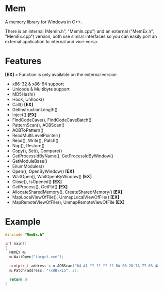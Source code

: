 # Mem
A memory library for Windows in C++.

There is an internal (MemIn.h", "MemIn.cpp") and an external ("MemEx.h", "MemEx.cpp") version, both use similar interfaces so you can easily port an external application to internal and vice-versa.

# Features
**[EX]** = Function is only available on the external version
 - x86-32 & x86-64 support
 - Unicode & Multibyte support
 - MD5Hash()
 - Hook, Unhook()
 - Call() **[EX]**
 - GetInstructionLength()
 - Inject() **[EX]**
 - FindCodeCave(), FindCodeCaveBatch()
 - PatternScan(), AOBScan()
 - AOBToPattern()
 - ReadMultiLevelPointer()
 - Read(), Write(), Patch()
 - Nop(), Restore()
 - Copy(), Set(), Compare()
 - GetProcessIdByName(), GetProcessIdByWindow()
 - GetModuleBase()
 - EnumModules()
 - Open(), OpenByWindow() **[EX]**
 - WaitOpen(), WaitOpenByWindow() **[EX]**
 - Close(), IsOpened() **[EX]**
 - GetProcess(), GetPid() **[EX]**
 - AllocateSharedMemory(), CreateSharedMemory() **[EX]**
 - MapLocalViewOfFile(), UnmapLocalViewOfFile() **[EX]**
 - MapRemoteViewOfFile(), UnmapRemoteViewOfFile **[EX]**

# Example
```C++
#include "MemEx.h"

int main()
{
  MemEx m;
  m.WaitOpen("target.exe");
  
  uintptr_t address = m.AOBScan("64 A1 ?? ?? ?? ?? BA 08 28 7A 77 8B 48 ??", ScanBoundaries(SCAN_BOUNDARIES::MODULE, "some_module.dll"));
  m.Patch(address, "\x8B\x15", 2);
  
  return 0;
}
```
